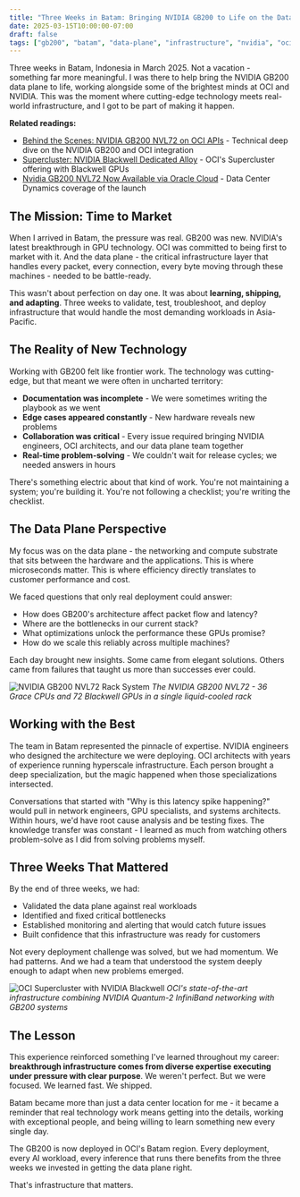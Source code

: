 ```yaml
---
title: "Three Weeks in Batam: Bringing NVIDIA GB200 to Life on the Data Plane"
date: 2025-03-15T10:00:00-07:00
draft: false
tags: ["gb200", "batam", "data-plane", "infrastructure", "nvidia", "oci", "2025", "indonesia"]
---
```


Three weeks in Batam, Indonesia in March 2025. Not a vacation - something far more meaningful. I was there to help bring the NVIDIA GB200 data plane to life, working alongside some of the brightest minds at OCI and NVIDIA. This was the moment where cutting-edge technology meets real-world infrastructure, and I got to be part of making it happen.

**Related readings:**
- [Behind the Scenes: NVIDIA GB200 NVL72 on OCI APIs](https://blogs.oracle.com/cloud-infrastructure/post/behind-the-scenes-nvidia-gb200-nvl72-oci-apis) - Technical deep dive on the NVIDIA GB200 and OCI integration
- [Supercluster: NVIDIA Blackwell Dedicated Alloy](https://blogs.oracle.com/cloud-infrastructure/post/supercluster-nvidia-blackwell-dedicated-alloy) - OCI's Supercluster offering with Blackwell GPUs
- [Nvidia GB200 NVL72 Now Available via Oracle Cloud](https://www.datacenterdynamics.com/en/news/nvidia-gb200-nvl72-now-available-via-oracle-cloud/) - Data Center Dynamics coverage of the launch

## The Mission: Time to Market

When I arrived in Batam, the pressure was real. GB200 was new. NVIDIA's latest breakthrough in GPU technology. OCI was committed to being first to market with it. And the data plane - the critical infrastructure layer that handles every packet, every connection, every byte moving through these machines - needed to be battle-ready.

This wasn't about perfection on day one. It was about **learning, shipping, and adapting**. Three weeks to validate, test, troubleshoot, and deploy infrastructure that would handle the most demanding workloads in Asia-Pacific.

## The Reality of New Technology

Working with GB200 felt like frontier work. The technology was cutting-edge, but that meant we were often in uncharted territory:

- **Documentation was incomplete** - We were sometimes writing the playbook as we went
- **Edge cases appeared constantly** - New hardware reveals new problems
- **Collaboration was critical** - Every issue required bringing NVIDIA engineers, OCI architects, and our data plane team together
- **Real-time problem-solving** - We couldn't wait for release cycles; we needed answers in hours

There's something electric about that kind of work. You're not maintaining a system; you're building it. You're not following a checklist; you're writing the checklist.

## The Data Plane Perspective

My focus was on the data plane - the networking and compute substrate that sits between the hardware and the applications. This is where microseconds matter. This is where efficiency directly translates to customer performance and cost.

We faced questions that only real deployment could answer:
- How does GB200's architecture affect packet flow and latency?
- Where are the bottlenecks in our current stack?
- What optimizations unlock the performance these GPUs promise?
- How do we scale this reliably across multiple machines?

Each day brought new insights. Some came from elegant solutions. Others came from failures that taught us more than successes ever could.

![NVIDIA GB200 NVL72 Rack System](/posts/gb200-batam-data-plane-rollout/gb200_hero.png)
*The NVIDIA GB200 NVL72 - 36 Grace CPUs and 72 Blackwell GPUs in a single liquid-cooled rack*

## Working with the Best

The team in Batam represented the pinnacle of expertise. NVIDIA engineers who designed the architecture we were deploying. OCI architects with years of experience running hyperscale infrastructure. Each person brought a deep specialization, but the magic happened when those specializations intersected.

Conversations that started with "Why is this latency spike happening?" would pull in network engineers, GPU specialists, and systems architects. Within hours, we'd have root cause analysis and be testing fixes. The knowledge transfer was constant - I learned as much from watching others problem-solve as I did from solving problems myself.

## Three Weeks That Mattered

By the end of three weeks, we had:
- Validated the data plane against real workloads
- Identified and fixed critical bottlenecks
- Established monitoring and alerting that would catch future issues
- Built confidence that this infrastructure was ready for customers

Not every deployment challenge was solved, but we had momentum. We had patterns. And we had a team that understood the system deeply enough to adapt when new problems emerged.

![OCI Supercluster with NVIDIA Blackwell](/posts/gb200-batam-data-plane-rollout/oci_supercluster.png)
*OCI's state-of-the-art infrastructure combining NVIDIA Quantum-2 InfiniBand networking with GB200 systems*

## The Lesson

This experience reinforced something I've learned throughout my career: **breakthrough infrastructure comes from diverse expertise executing under pressure with clear purpose**. We weren't perfect. But we were focused. We learned fast. We shipped.

Batam became more than just a data center location for me - it became a reminder that real technology work means getting into the details, working with exceptional people, and being willing to learn something new every single day.

The GB200 is now deployed in OCI's Batam region. Every deployment, every AI workload, every inference that runs there benefits from the three weeks we invested in getting the data plane right.

That's infrastructure that matters.

